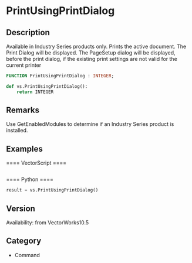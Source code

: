 # PrintUsingPrintDialog

## Description
Available in Industry Series products only. Prints the active document.  The Print Dialog will be displayed.  The PageSetup dialog will be displayed, before the print dialog, if the existing print settings are not valid for the current printer

```pascal
FUNCTION PrintUsingPrintDialog : INTEGER;
```

```python
def vs.PrintUsingPrintDialog():
    return INTEGER
```

## Remarks
Use GetEnabledModules to determine if an Industry Series product is installed.

## Examples
==== VectorScript ====
```pascal

```
==== Python ====
```python
result = vs.PrintUsingPrintDialog()
```

## Version
Availability: from VectorWorks10.5

## Category
* Command

